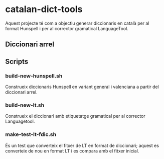 # catalan-dict-tools

Aquest projecte té com a objectiu generar diccionaris en català per al format Hunspell i per al corrector gramatical LanguageTool. 

## Diccionari arrel


## Scripts 

### build-new-hunspell.sh

Construeix diccionaris Hunspell en variant general i valenciana a partir del diccionari arrel. 

### build-new-lt.sh

Construeix el diccionari amb etiquetatge gramatical per al corrector Languagetool. 

### make-test-lt-fdic.sh

És un test que converteix el fitxer de LT en format de diccionari; aquest es converteix de nou en format LT i es compara amb el fitxer inicial. 




